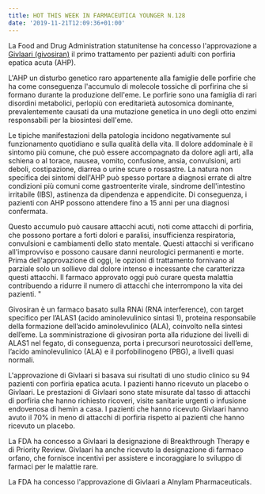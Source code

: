 ```yaml
---
title: HOT THIS WEEK IN FARMACEUTICA YOUNGER N.128
date: '2019-11-21T12:09:36+01:00'
---
```

La Food and Drug Administration statunitense ha concesso l'approvazione a [Givlaari (givosiran)](https://www.fda.gov/news-events/press-announcements/fda-approves-first-treatment-inherited-rare-disease) il primo trattamento per pazienti adulti con porfiria epatica acuta (AHP).

L'AHP un disturbo genetico raro appartenente alla famiglie delle porfirie che ha come conseguenza l'accumulo di molecole tossiche di porfirina che si formano durante la produzione dell'eme. Le porfirie sono una famiglia di rari disordini metabolici, perlopiù con ereditarietà autosomica dominante, prevalentemente causati da una mutazione genetica in uno degli otto enzimi responsabili per la biosintesi dell'eme. 

Le tipiche manifestazioni della patologia incidono negativamente sul funzionamento quotidiano e sulla qualità della vita. Il dolore addominale è il sintomo più comune, che può essere accompagnato da dolore agli arti, alla schiena o al torace, nausea, vomito, confusione, ansia, convulsioni, arti deboli, costipazione, diarrea o urine scure o rossastre. La natura non specifica dei sintomi dell'AHP può spesso portare a diagnosi errate di altre condizioni più comuni come gastroenterite virale, sindrome dell'intestino irritabile (IBS), astinenza da dipendenza e appendicite. Di conseguenza, i pazienti con AHP possono attendere fino a 15 anni per una diagnosi confermata.

Questo accumulo può causare attacchi acuti, noti come attacchi di porfiria, che possono portare a forti dolori e paralisi, insufficienza respiratoria, convulsioni e cambiamenti dello stato mentale. Questi attacchi si verificano all'improvviso e possono causare danni neurologici permanenti e morte. Prima dell'approvazione di oggi, le opzioni di trattamento fornivano al parziale solo un sollievo dal dolore intenso e incessante che caratterizza questi attacchi. Il farmaco approvato oggi può curare questa malattia contribuendo a ridurre il numero di attacchi che interrompono la vita dei pazienti. "

Givosiran è un farmaco basato sulla RNAi (RNA interference), con target specifico per l’ALAS1 (acido aminolevulinico sintasi 1), proteina responsabile della formazione dell’acido aminolevulinico (ALA), coinvolto nella sintesi dell’eme. La somministrazione di givosiran porta alla riduzione dei livelli di ALAS1 nel fegato, di conseguenza, porta i precursori neurotossici dell’eme, l’acido aminolevulinico (ALA) e il porfobilinogeno (PBG), a livelli quasi normali. 

L'approvazione di Givlaari si basava sui risultati di uno studio clinico su 94 pazienti con porfiria epatica acuta. I pazienti hanno ricevuto un placebo o Givlaari. Le prestazioni di Givlaari sono state misurate dal tasso di attacchi di porfiria che hanno richiesto ricoveri, visite sanitarie urgenti o infusione endovenosa di hemin a casa. I pazienti che hanno ricevuto Givlaari hanno avuto il 70% in meno di attacchi di porfiria rispetto ai pazienti che hanno ricevuto un placebo.

La FDA ha concesso a Givlaari la designazione di Breakthrough Therapy e di Priority Review. Givlaari ha anche ricevuto la designazione di farmaco orfano, che fornisce incentivi per assistere e incoraggiare lo sviluppo di farmaci per le malattie rare. 

La FDA ha concesso l'approvazione di Givlaari a Alnylam Pharmaceuticals.

